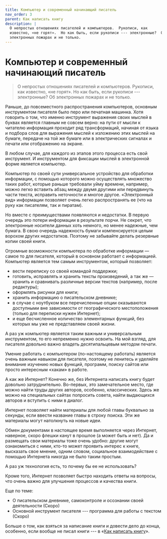 ```yaml
---
title: Компьютер и современный начинающий писатель
nav_order: 3
parent: Как написать книгу
description: |
  О непростых отношениях писателей и компьютеров.  Рукописи, как
  известно, «не горят».  Но как быть, если рукописи --- электронные?  Об
  электронных пожарах и не только.
---
```


# Компьютер и современный начинающий писатель

> О непростых отношениях писателей и компьютеров.  Рукописи, как
> известно, «не горят».  Но как быть, если рукописи --- электронные?
> Об электронных пожарах и не только.


Раньше, до повсеместного распространения компьютеров, основным
инструментом писателя было перо или печатная машинка.  Хотя говорить о
том, что именно инструмент выражения своих мыслей в буквах является
главным не совсем верно: на пути от мысли к читателю информация
проходит ряд трансформаций, начиная от языка и подбора слов для
выражения мыслей к изложению этих мыслей на бумаге, передаче на той же
бумаге или в электрических сигналах и печати или отображению на
экране.

В любом случае, для каждого из этапов этого процесса есть свой
инструмент.  И инструментом для фиксации мыслей в электронной форме
является компьютер.

Компьютер по своей сути универсальное устройство для обработки
информации, с помощью которого можно осуществлять множество таких
работ, которые раньше требовали уйму времени, например, можно легко
вставить абзац между двумя другими или передвинуть части текста,
исправить неточности и многое другое.  «Электронный вид» информации
позволяет очень легко распространять ее (что на руку как писателям,
так и пиратам).

Но вместе с преимуществами появляются и недостатки.  В первую очередь
это потери информации в результате порчи.  Не секрет, что электронные
носители данных хоть немного, но менее надежные, чем бумага.  В свою
очередь надежность бумаги компенсируется целым ворохом других
недостатков.  Поэтому не забывайте делать резервные копии своей книги.

Огромные возможности компьютера по обработке информации — самое то для
писателя, который в основном работает с информацией.  Компьютер
является тем самым инструментом, который позволяет:
- вести переписку со своей командой поддержки;
- готовить, исправлять и хранить тексты произведений, а так же —
  хранить и сравнивать различные версии текстов (например, после
  редактуры);
- оформлять рисунки для книги;
- хранить информацию о писательском дневнике;
- в случае с ноутбуком все перечисленные опции оказываются доступными
  вне зависимости от географического местоположения (только для
  переписки нужен Интернет);
- и еще бесчисленное количество элементарных функций, без которых мы
  уже не представляем своей жизни.

А раз уж компьютер является таким важным и универсальным инструментом,
то его непременно нужно освоить.  На мой взгляд, для писателя довольно
важно владеть десятипальцевым методом печати.

Умение работать с компьютером (по-настоящему работать) является очень
важным навыком для писателя, поэтому не ленитесь и уделяйте внимание
изучению новых функций, программ, поиску сайтов или просто интересным
«хакам» в работе.

А как же Интернет?  Конечно же, без Интернета написать книгу будет
довольно затруднительно.  Во-первых, это замечательное место, где
можно найти труды других авторов, особенно, классических.  Здесь же
можно на специальных сайтах попросить совета, найти выдающихся авторов
и вступить с ними в диалог.

Интернет позволяет найти материалы для любой главы буквально
за секунды, если ввести название главы в строку поиска. Эти же
материалы могут натолкнуть на новые идеи.

Обмен документами в настоящее время выполняется через Интернет,
наверное, скоро флешки канут в прошлое (а может быть и нет).  Да и
размещать свои материалы тоже очень удобно: другие могут ознакомиться
с ними, кто-то может проявить интерес к книге, высказать свое мнение,
одним словом, социальное взаимодействие с помощью Интернета никогда не
было таким простым.

А раз уж технология есть, то почему бы ее не использовать?

Кроме того, Интернет позволяет быстро находить ответы на вопросы, что
очень важно для улучшения процессов и качества книги.

Еще по теме:
- О писательском дневнике, самоконтроле и осознании своей
  деятельности (Скоро)
- Основной инструмент писателя --- программа для работы с текстом (Скоро)

Больше о том, как взяться за написание книги и довести дело до конца,
особенно, если вообще не писал книги --- в «[Как написать
книгу](https://www.litres.ru/konstantin-morenko/kak-napisat-knigu/)».
